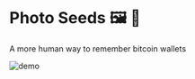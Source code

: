 # Photo Seeds 🖼 🌱

A more human way to remember bitcoin wallets

![demo](https://raw.githubusercontent.com/mikemilla/photo-seeds/master/demo.gif=x320)

